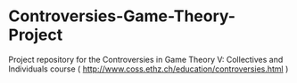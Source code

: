 # Controversies-Game-Theory-Project
Project repository for the Controversies in Game Theory V: Collectives and Individuals course ( http://www.coss.ethz.ch/education/controversies.html )
